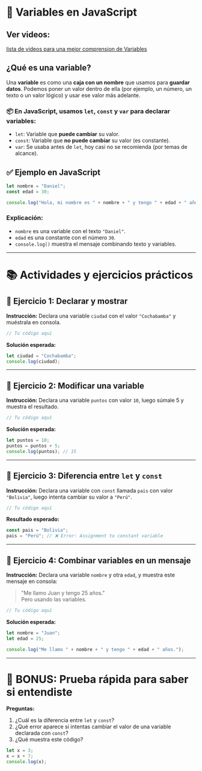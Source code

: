 
# 🧠 Variables en JavaScript

## Ver videos: 
[lista de videos para una mejor comprension de Variables](https://www.youtube.com/watch?v=cf1UFRukxA8&list=PLGSnz-ERqn7jWF1kPjiCQUOakNx8WxIBR)


## ¿Qué es una variable?
Una **variable** es como una **caja con un nombre** que usamos para **guardar datos**. Podemos poner un valor dentro de ella (por ejemplo, un número, un texto o un valor lógico) y usar ese valor más adelante.

### 📦 En JavaScript, usamos `let`, `const` y `var` para declarar variables:
- `let`: Variable que **puede cambiar** su valor.
- `const`: Variable que **no puede cambiar** su valor (es constante).
- `var`: Se usaba antes de `let`, hoy casi no se recomienda (por temas de alcance).

## ✅ Ejemplo en JavaScript

```javascript
let nombre = "Daniel";
const edad = 30;

console.log("Hola, mi nombre es " + nombre + " y tengo " + edad + " años.");
```

### Explicación:
- `nombre` es una variable con el texto `"Daniel"`.
- `edad` es una constante con el número `30`.
- `console.log()` muestra el mensaje combinando texto y variables.

---

# 📚 Actividades y ejercicios prácticos

## 📝 Ejercicio 1: Declarar y mostrar
**Instrucción:** Declara una variable `ciudad` con el valor `"Cochabamba"` y muéstrala en consola.

```javascript
// Tu código aquí
```

**Solución esperada:**
```javascript
let ciudad = "Cochabamba";
console.log(ciudad);
```

---

## 📝 Ejercicio 2: Modificar una variable
**Instrucción:** Declara una variable `puntos` con valor `10`, luego súmale 5 y muestra el resultado.

```javascript
// Tu código aquí
```

**Solución esperada:**
```javascript
let puntos = 10;
puntos = puntos + 5;
console.log(puntos); // 15
```

---

## 📝 Ejercicio 3: Diferencia entre `let` y `const`
**Instrucción:** Declara una variable con `const` llamada `pais` con valor `"Bolivia"`, luego intenta cambiar su valor a `"Perú"`.

```javascript
// Tu código aquí
```

**Resultado esperado:**
```javascript
const pais = "Bolivia";
pais = "Perú"; // ❌ Error: Assignment to constant variable
```

---

## 📝 Ejercicio 4: Combinar variables en un mensaje
**Instrucción:** Declara una variable `nombre` y otra `edad`, y muestra este mensaje en consola:
> "Me llamo Juan y tengo 25 años."  
Pero usando las variables.

```javascript
// Tu código aquí
```

**Solución esperada:**
```javascript
let nombre = "Juan";
let edad = 25;

console.log("Me llamo " + nombre + " y tengo " + edad + " años.");
```

---

# 🧪 BONUS: Prueba rápida para saber si entendiste

**Preguntas:**
1. ¿Cuál es la diferencia entre `let` y `const`?
2. ¿Qué error aparece si intentas cambiar el valor de una variable declarada con `const`?
3. ¿Qué muestra este código?

```javascript
let x = 3;
x = x + 7;
console.log(x);
```
